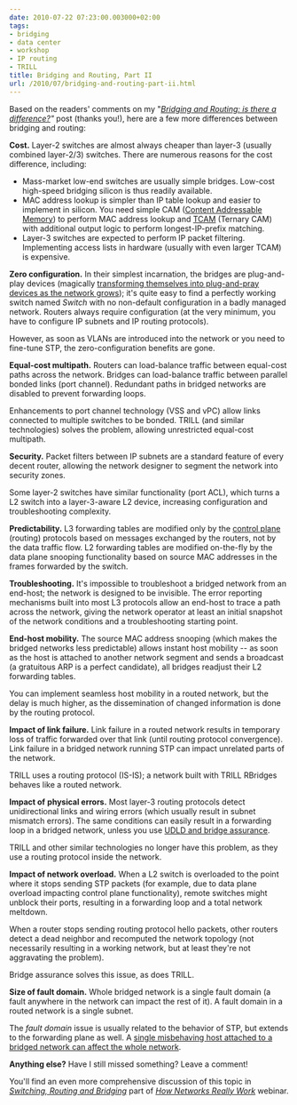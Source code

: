 ```yaml
---
date: 2010-07-22 07:23:00.003000+02:00
tags:
- bridging
- data center
- workshop
- IP routing
- TRILL
title: Bridging and Routing, Part II
url: /2010/07/bridging-and-routing-part-ii.html
---
```

Based on the readers' comments on my "[*Bridging and Routing: is there a difference?*](https://blog.ipspace.net/2010/07/bridging-and-routing-is-there.html)*"* post (thanks you!), here are a few more differences between bridging and routing:

**Cost.** Layer-2 switches are almost always cheaper than layer-3 (usually combined layer-2/3) switches. There are numerous reasons for the cost difference, including:
<!--more-->
-   Mass-market low-end switches are usually simple bridges. Low-cost high-speed bridging silicon is thus readily available.
-   MAC address lookup is simpler than IP table lookup and easier to implement in silicon. You need simple CAM ([Content Addressable Memory](http://en.wikipedia.org/wiki/Content-addressable_memory)) to perform MAC address lookup and [TCAM](#Ternary_CAMs) (Ternary CAM) with additional output logic to perform longest-IP-prefix matching.
-   Layer-3 switches are expected to perform IP packet filtering. Implementing access lists in hardware (usually with even larger TCAM) is expensive.

**Zero configuration.** In their simplest incarnation, the bridges are plug-and-play devices (magically [transforming themselves into plug-and-pray devices as the network grows](https://blog.ipspace.net/2009/12/ten-steps-of-small-lan-design.html)); it's quite easy to find a perfectly working switch named *Switch* with no non-default configuration in a badly managed network. Routers always require configuration (at the very minimum, you have to configure IP subnets and IP routing protocols).

However, as soon as VLANs are introduced into the network or you need to fine-tune STP, the zero-configuration benefits are gone.

**Equal-cost multipath.** Routers can load-balance traffic between equal-cost paths across the network. Bridges can load-balance traffic between parallel bonded links (port channel). Redundant paths in bridged networks are disabled to prevent forwarding loops.

Enhancements to port channel technology (VSS and vPC) allow links connected to multiple switches to be bonded. TRILL (and similar technologies) solves the problem, allowing unrestricted equal-cost multipath.

**Security.** Packet filters between IP subnets are a standard feature of every decent router, allowing the network designer to segment the network into security zones.

Some layer-2 switches have similar functionality (port ACL), which turns a L2 switch into a layer-3-aware L2 device, increasing configuration and troubleshooting complexity.

**Predictability.** L3 forwarding tables are modified only by the [control plane](/2013/08/management-control-and-data-planes-in.html) (routing) protocols based on messages exchanged by the routers, not by the data traffic flow. L2 forwarding tables are modified on-the-fly by the data plane snooping functionality based on source MAC addresses in the frames forwarded by the switch.

**Troubleshooting.** It's impossible to troubleshoot a bridged network from an end-host; the network is designed to be invisible. The error reporting mechanisms built into most L3 protocols allow an end-host to trace a path across the network, giving the network operator at least an initial snapshot of the network conditions and a troubleshooting starting point.

**End-host mobility.** The source MAC address snooping (which makes the bridged networks less predictable) allows instant host mobility -- as soon as the host is attached to another network segment and sends a broadcast (a gratuitous ARP is a perfect candidate), all bridges readjust their L2 forwarding tables.

You can implement seamless host mobility in a routed network, but the delay is much higher, as the dissemination of changed information is done by the routing protocol.

**Impact of link failure.** Link failure in a routed network results in temporary loss of traffic forwarded over that link (until routing protocol convergence). Link failure in a bridged network running STP can impact unrelated parts of the network.

TRILL uses a routing protocol (IS-IS); a network built with TRILL RBridges behaves like a routed network.

**Impact of** **physical errors.** Most layer-3 routing protocols detect unidirectional links and wiring errors (which usually result in subnet mismatch errors). The same conditions can easily result in a forwarding loop in a bridged network, unless you use [UDLD and bridge assurance](http://www.netcordia.com/community/blogs/terrys_blog/archive/2010/01/06/what-is-bridge-assurance.aspx).

TRILL and other similar technologies no longer have this problem, as they use a routing protocol inside the network.

**Impact of network overload.** When a L2 switch is overloaded to the point where it stops sending STP packets (for example, due to data plane overload impacting control plane functionality), remote switches might unblock their ports, resulting in a forwarding loop and a total network meltdown.

When a router stops sending routing protocol hello packets, other routers detect a dead neighbor and recomputed the network topology (not necessarily resulting in a working network, but at least they're not aggravating the problem).

Bridge assurance solves this issue, as does TRILL.

**Size of fault domain.** Whole bridged network is a single fault domain (a fault anywhere in the network can impact the rest of it). A fault domain in a routed network is a single subnet.

The *fault domain* issue is usually related to the behavior of STP, but extends to the forwarding plane as well. A [single misbehaving host attached to a bridged network can affect the whole network](https://blog.ipspace.net/2012/05/layer-2-network-is-single-failure.html).

**Anything else?** Have I still missed something? Leave a comment!

You'll find an even more comprehensive discussion of this topic in *[Switching, Routing and Bridging](https://my.ipspace.net/bin/list?id=Net101#SWITCH)* part of *[How Networks Really Work](https://www.ipspace.net/How_Networks_Really_Work)* webinar.
